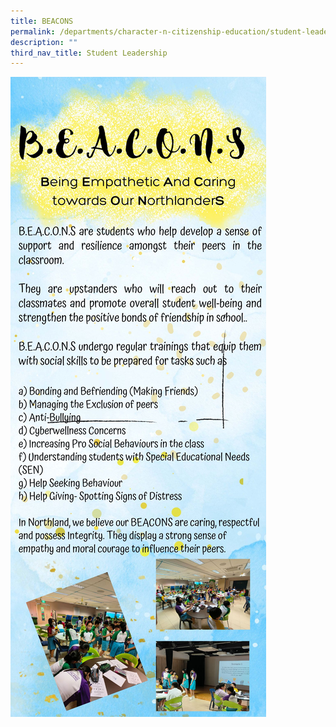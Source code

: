 ```yaml
---
title: BEACONS
permalink: /departments/character-n-citizenship-education/student-leadership/beacons-jude/
description: ""
third_nav_title: Student Leadership
---
```

![](/images/beacons%20website%20infographic.jpg)